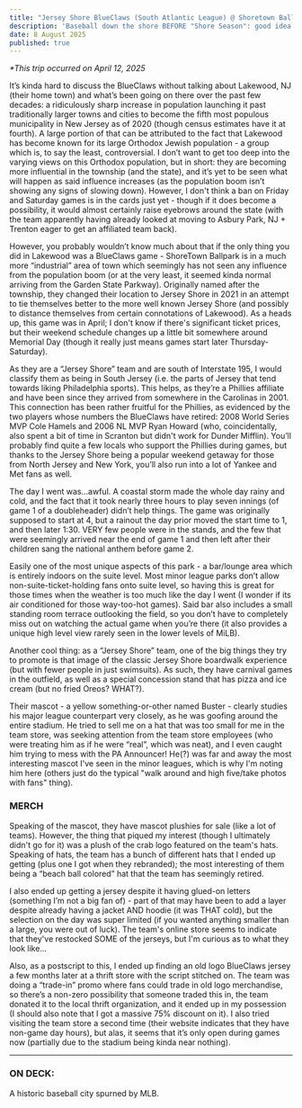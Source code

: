 ```yaml
---
title: "Jersey Shore BlueClaws (South Atlantic League) @ Shoretown Ballpark"
description: 'Baseball down the shore BEFORE "Shore Season": good idea or bad idea?'
date: 8 August 2025
published: true
---
```


_\*This trip occurred on April 12, 2025_

It’s kinda hard to discuss the BlueClaws without talking about Lakewood, NJ (their home town) and what’s been going on there over the past few decades: a ridiculously sharp increase in population launching it past traditionally larger towns and cities to become the fifth most populous municipality in New Jersey as of 2020 (though census estimates have it at fourth). A large portion of that can be attributed to the fact that Lakewood has become known for its large Orthodox Jewish population - a group which is, to say the least, controversial. I don’t want to get too deep into the varying views on this Orthodox population, but in short: they are becoming more influential in the township (and the state), and it’s yet to be seen what will happen as said influence increases (as the population boom isn’t showing any signs of slowing down). However, I don't think a ban on Friday and Saturday games is in the cards just yet - though if it does become a possibility, it would almost certainly raise eyebrows around the state (with the team apparently having already looked at moving to Asbury Park, NJ + Trenton eager to get an affiliated team back).

However, you probably wouldn’t know much about that if the only thing you did in Lakewood was a BlueClaws game - ShoreTown Ballpark is in a much more “industrial” area of town which seemingly has not seen any influence from the population boom (or at the very least, it seemed kinda normal arriving from the Garden State Parkway). Originally named after the township, they changed their location to Jersey Shore in 2021 in an attempt to tie themselves better to the more well known Jersey Shore (and possibly to distance themselves from certain connotations of Lakewood). As a heads up, this game was in April; I don't know if there's significant ticket prices, but their weekend schedule changes up a little bit somewhere around Memorial Day (though it really just means games start later Thursday-Saturday).

As they are a “Jersey Shore” team and are south of Interstate 195, I would classify them as being in South Jersey (i.e. the parts of Jersey that tend towards liking Philadelphia sports). This helps, as they’re a Phillies affiliate and have been since they arrived from somewhere in the Carolinas in 2001. This connection has been rather fruitful for the Phillies, as evidenced by the two players whose numbers the BlueClaws have retired: 2008 World Series MVP Cole Hamels and 2006 NL MVP Ryan Howard (who, coincidentally, also spent a bit of time in Scranton but didn't work for Dunder Mifflin). You’ll probably find quite a few locals who support the Phillies during games, but thanks to the Jersey Shore being a popular weekend getaway for those from North Jersey and New York, you’ll also run into a lot of Yankee and Met fans as well.

The day I went was…awful. A coastal storm made the whole day rainy and cold, and the fact that it took nearly three hours to play seven innings (of game 1 of a doubleheader) didn’t help things. The game was originally supposed to start at 4, but a rainout the day prior moved the start time to 1, and then later 1:30. VERY few people were in the stands, and the few that were seemingly arrived near the end of game 1 and then left after their children sang the national anthem before game 2.

Easily one of the most unique aspects of this park - a bar/lounge area which is entirely indoors on the suite level. Most minor league parks don’t allow non-suite-ticket-holding fans onto suite level, so having this is great for those times when the weather is too much like the day I went (I wonder if its air conditioned for those way-too-hot games). Said bar also includes a small standing room terrace outlooking the field, so you don’t have to completely miss out on watching the actual game when you’re there (it also provides a unique high level view rarely seen in the lower levels of MiLB).

Another cool thing: as a “Jersey Shore” team, one of the big things they try to promote is that image of the classic Jersey Shore boardwalk experience (but with fewer people in just swimsuits). As such, they have carnival games in the outfield, as well as a special concession stand that has pizza and ice cream (but no fried Oreos? WHAT?).

Their mascot - a yellow something-or-other named Buster - clearly studies his major league counterpart very closely, as he was goofing around the entire stadium. He tried to sell me on a hat that was too small for me in the team store, was seeking attention from the team store employees (who were treating him as if he were “real”, which was neat), and I even caught him trying to mess with the PA Announcer! He(?) was far and away the most interesting mascot I've seen in the minor leagues, which is why I'm noting him here (others just do the typical "walk around and high five/take photos with fans" thing).

### MERCH

Speaking of the mascot, they have mascot plushies for sale (like a lot of teams). However, the thing that piqued my interest (though I ultimately didn't go for it) was a plush of the crab logo featured on the team's hats. Speaking of hats, the team has a bunch of different hats that I ended up getting (plus one I got when they rebranded); the most interesting of them being a “beach ball colored” hat that the team has seemingly retired.

I also ended up getting a jersey despite it having glued-on letters (something I’m not a big fan of) - part of that may have been to add a layer despite already having a jacket AND hoodie (it was THAT cold), but the selection on the day was super limited (if you wanted anything smaller than a large, you were out of luck). The team's online store seems to indicate that they've restocked SOME of the jerseys, but I'm curious as to what they look like…

Also, as a postscript to this, I ended up finding an old logo BlueClaws jersey a few months later at a thrift store with the script stitched on. The team was doing a “trade-in” promo where fans could trade in old logo merchandise, so there’s a non-zero possibility that someone traded this in, the team donated it to the local thrift organization, and it ended up in my possession (I should also note that I got a massive 75% discount on it). I also tried visiting the team store a second time (their website indicates that they have non-game day hours), but alas, it seems that it’s only open during games now (partially due to the stadium being kinda near nothing).

---

### ON DECK:

A historic baseball city spurned by MLB.

